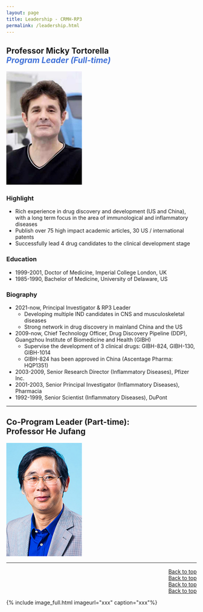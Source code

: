 ```yaml
---
layout: page
title: Leadership - CRMH-RP3
permalink: /leadership.html
---
```


<h2 style="padding-bottom: 0; margin-bottom: 0">Professor Micky Tortorella</h2>
<h2 style="padding-top: 0; margin-top: 0; color: #4071D7; font-style: italic">Program Leader (Full-time)</h2>

![image-20230908212336823](https://raw.githubusercontent.com/tosingfung/images/master/image-20230908212336823.png)

### Highlight

- Rich experience in drug discovery and development (US and China), with a long term focus in the area of immunological and inflammatory diseases
- Publish over 75 high impact academic articles, 30 US / international patents
- Successfully lead 4 drug candidates to the clinical development stage 

### Education

- 1999-2001, Doctor of Medicine, Imperial College London, UK
- 1985-1990, Bachelor of Medicine, University of Delaware, US

### Biography

- 2021-now, Principal Investigator & RP3 Leader
  - Developing multiple IND candidates in CNS and musculoskeletal diseases
  - Strong network in drug discovery in mainland China and the US
- 2009-now, Chief Technology Officer, Drug Discovery Pipeline (DDP), Guangzhou Institute of Biomedicine and Health (GIBH)
  - Supervise the development of 3 clinical drugs: GIBH-824, GIBH-130, GIBH-1014
  - GIBH-824 has been approved in China (Ascentage Pharma: HQP1351)
- 2003-2009, Senior Research Director (Inflammatory Diseases), Pfizer Inc. 
- 2001-2003, Senior Principal Investigator (Inflammatory Diseases), Pharmacia
- 1992-1999, Senior Scientist (Inflammatory Diseases), DuPont






---

<h2>Co-Program Leader (Part-time):</br>Professor He Jufang </h2>

![image-20230908212139265](https://raw.githubusercontent.com/tosingfung/images/master/image-20230908212139265.png)



---





















<div style="text-align:right"><a href="#page">Back to top</a></div>









<div style="text-align:right"><a href="#page">Back to top</a></div>







<div style="text-align:right"><a href="#page">Back to top</a></div>







<div style="text-align:right"><a href="#page">Back to top</a></div>





{% include image_full.html imageurl="xxx" caption="xxx"%}

